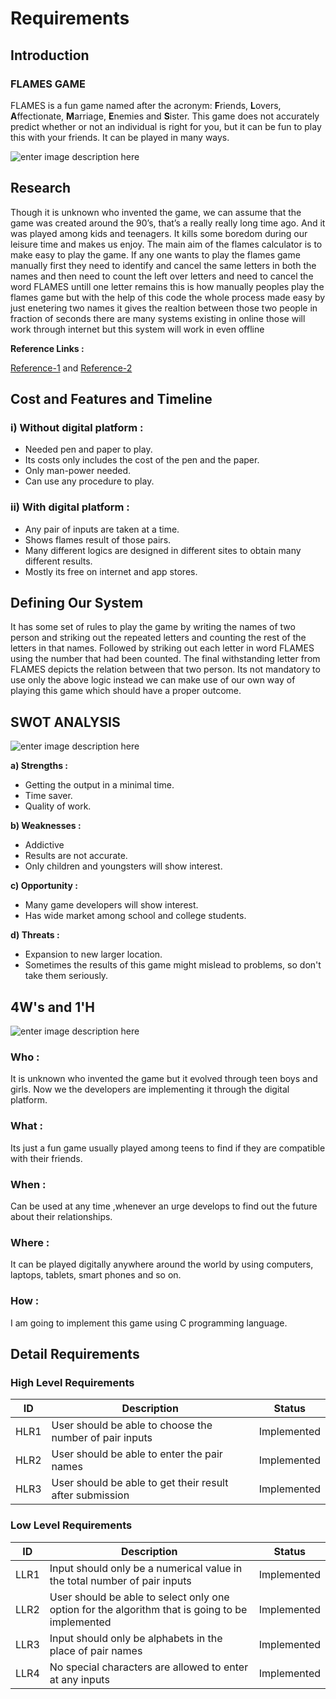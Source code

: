 
# Requirements
## Introduction
### FLAMES GAME

FLAMES is a fun game named after the acronym: 
**F**riends, **L**overs, **A**ffectionate, **M**arriage, **E**nemies and **S**ister.
This game does not accurately predict whether or not an individual is right for you, but it can be fun to play this with your friends.
It can be played in many ways.

![enter image description here](https://media.geeksforgeeks.org/wp-content/uploads/20210119130038/Screenshot264.png)

## Research
Though it is unknown who invented the game, we can assume that the game was created around the 90’s, that’s a really really long time ago. And it was played among kids and teenagers. It kills some boredom during our leisure time and makes us enjoy.
The main aim of the flames calculator is to make easy to play the game. If any one wants to play the flames game manually first they need to identify and cancel the same letters in both the names and then need to count the left over letters and need to cancel the word FLAMES untill one letter remains this is how manually peoples play the flames game but with the help of this code the whole process made easy by just enetering two names it gives the realtion between those two people in fraction of seconds
there are many systems existing in online those will work through internet but this system will work in even offline

**Reference Links :**

[Reference-1](https://www.kudadam.com/blog/the-flames-game)
and
[Reference-2](https://www.wikihow.com/Play-%22Flame%22)

## Cost and Features and Timeline
### i) Without digital platform :
 - Needed pen and paper to play.
 - Its costs only includes the cost of the pen and the paper. 
 - Only man-power needed.
 - Can use any procedure to play.
### ii) With digital platform :
 - Any pair of inputs are taken at a time.
 - Shows flames result of those pairs.
 - Many different logics are designed in different sites to obtain many different results.
 - Mostly its free on internet and app stores.
## Defining Our System
It has some set of rules to play the game by writing the names of two person and striking out the repeated letters and counting the rest of the letters in that names. Followed by striking out each letter in word FLAMES using the number that had been counted. The final withstanding letter from FLAMES depicts the relation between that two person. 
Its not mandatory to use only the above logic instead we can make use of our own way of playing this game which should have a proper outcome.

## SWOT ANALYSIS
![enter image description here](https://www.rhythmsystems.com/hs-fs/hubfs/iStock-1134293632.jpg?width=325&name=iStock-1134293632.jpg)

**a) Strengths :**
 - Getting the output in a minimal time.
 - Time saver.
 - Quality of work.
 
**b) Weaknesses :**
 - Addictive
 - Results are not accurate.
 - Only children and youngsters will show interest.

**c) Opportunity :**
 - Many game developers will show interest.
 - Has wide market among school and college students.

**d) Threats :**
 - Expansion to new larger location.
 - Sometimes the results of this game might mislead to problems, so don't take them seriously.

## 4W's and 1'H
![enter image description here](https://www.webomates.com/wp-content/uploads/2018/10/software-testing.jpg)
### Who :
It is unknown who invented the game but it evolved through teen boys and girls. Now we the developers are implementing it through the digital platform.

### What :
Its just a fun game usually played among teens to find if they are compatible with their friends.

### When :
Can be used at any time ,whenever an urge develops to find out the future about their relationships.

### Where :
It can be played digitally anywhere around the world by using computers, laptops, tablets, smart phones and so on.

### How :
I am going to implement this game using C programming language.

## Detail Requirements

### High Level Requirements

| ID   	| Description                                                                      	| Status      |
|------	|----------------------------------------------------------------------------------	|-------------|
| HLR1 	| User should be able to choose the number of pair inputs                          	| Implemented |
| HLR2 	| User should be able to enter the pair names                                       | Implemented |
| HLR3 	| User should be able to get their result after submission                         	| Implemented |
### Low Level Requirements
| ID    	| Description                                                                                                 	| Status      |
|-------	|-------------------------------------------------------------------------------------------------------------	|-------------|
| LLR1  	| Input should only be a numerical value in the total number of pair inputs                                   	| Implemented |
| LLR2  	| User should be able to select only one option for the algorithm that is going to be implemented             	| Implemented |
| LLR3  	| Input should only be alphabets in the place of pair names                                                   	| Implemented |
| LLR4  	| No special characters are allowed to enter at any inputs                                                    	| Implemented |





